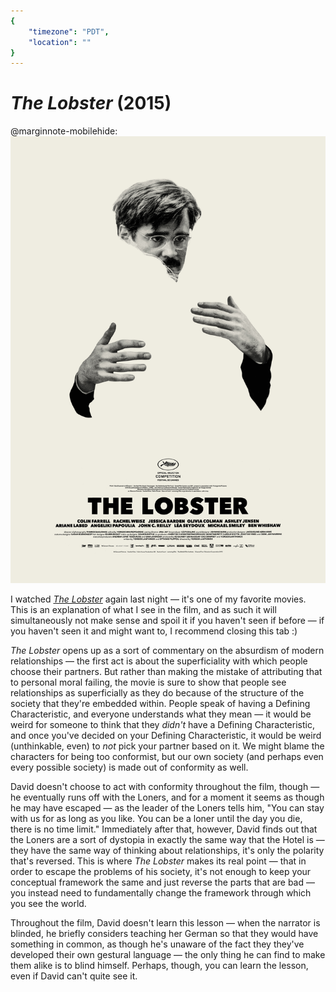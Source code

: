 ```yaml
---
{
	"timezone": "PDT",
	"location": ""
}
---
```

# *The Lobster* (2015)

@marginnote-mobilehide: <img src="/img/post/the-lobster/the-lobster-poster.jpg" alt="The poster for the movie 'The Lobster', showing a disembodied face and hands in a hug, as though the person being hugged has been airbrushed out"/>

I watched [*The Lobster*](https://en.wikipedia.org/wiki/The_Lobster) again last night — it's one of my favorite movies. This is an explanation of what I see in the film, and as such it will simultaneously not make sense and spoil it if you haven't seen if before — if you haven't seen it and might want to, I recommend closing this tab :)

*The Lobster* opens up as a sort of commentary on the absurdism of modern relationships — the first act is about the superficiality with which people choose their partners. But rather than making the mistake of attributing that to personal moral failing, the movie is sure to show that people see relationships as superficially as they do because of the structure of the society that they're embedded within. People speak of having a Defining Characteristic, and everyone understands what they mean — it would be weird for someone to think that they *didn't* have a Defining Characteristic, and once you've decided on your Defining Characteristic, it would be weird (unthinkable, even) to *not* pick your partner based on it. We might blame the characters for being too conformist, but our own society (and perhaps even every possible society) is made out of conformity as well.

David doesn't choose to act with conformity throughout the film, though — he eventually runs off with the Loners, and for a moment it seems as though he may have escaped — as the leader of the Loners tells him, "You can stay with us for as long as you like. You can be a loner until the day you die, there is no time limit." Immediately after that, however, David finds out that the Loners are a sort of dystopia in exactly the same way that the Hotel is — they have the same way of thinking about relationships, it's only the polarity that's reversed. This is where *The Lobster* makes its real point — that in order to escape the problems of his society, it's not enough to keep your conceptual framework the same and just reverse the parts that are bad — you instead need to fundamentally change the framework through which you see the world.

Throughout the film, David doesn't learn this lesson — when the narrator is blinded, he briefly considers teaching her German so that they would have something in common, as though he's unaware of the fact they they've developed their own gestural language — the only thing he can find to make them alike is to blind himself. Perhaps, though, you can learn the lesson, even if David can't quite see it.
